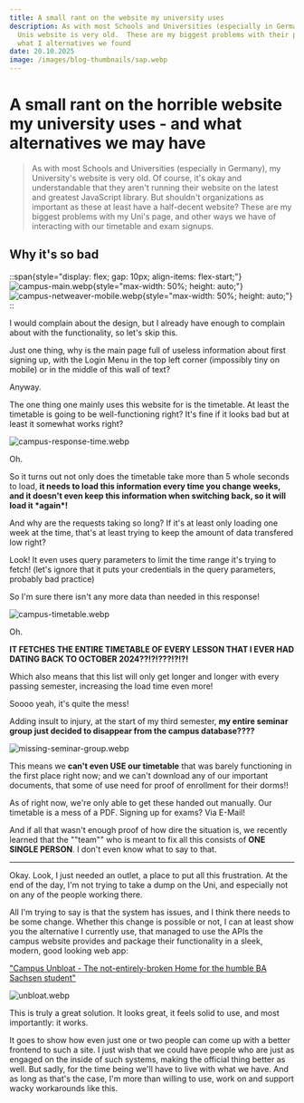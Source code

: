 ```yaml
---
title: A small rant on the website my university uses
description: As with most Schools and Universities (especially in Germany), my
  Unis website is very old.  These are my biggest problems with their page, and
  what I alternatives we found
date: 20.10.2025
image: /images/blog-thumbnails/sap.webp
---
```


# A small rant on the horrible website my university uses - and what alternatives we may have

> As with most Schools and Universities (especially in Germany), my University's website is very old. Of course, it's okay and understandable that they aren't running their website on the latest and greatest JavaScript library. But shouldn't organizations as important as these at least have a half-decent website? These are my biggest problems with my Uni's page, and other ways we have of interacting with our timetable and exam signups.

## Why it's so bad

::span{style="display: flex; gap: 10px; align-items: flex-start;"}
![campus-main.webp](/images/blog-images/campus-rant/campus-main.webp){style="max-width: 50%; height: auto;"}
![campus-netweaver-mobile.webp](/images/blog-images/campus-rant/campus-netweaver-mobile.webp){style="max-width: 50%; height: auto;"}
::

I would complain about the design, but I already have enough to complain about with the functionality, so let's skip this.

Just one thing, why is the main page full of useless information about first signing up, with the Login Menu in the top left corner (impossibly tiny on mobile) or in the middle of this wall of text?

Anyway.

The one thing one mainly uses this website for is the timetable. At least the timetable is going to be well-functioning right? It's fine if it looks bad but at least it somewhat works right?

![campus-response-time.webp](/images/blog-images/campus-rant/campus-response-time.webp)

Oh.

So it turns out not only does the timetable take more than 5 whole seconds to load, **it needs to load this information every time you change weeks, and it doesn't even keep this information when switching back, so it will load it \*again\*!**

And why are the requests taking so long? If it's at least only loading one week at the time, that's at least trying to keep the amount of data transfered low right?

Look! It even uses query parameters to limit the time range it's trying to fetch! (let's ignore that it puts your credentials in the query parameters, probably bad practice)

So I'm sure there isn't any more data than needed in this response!

![campus-timetable.webp](/images/blog-images/campus-rant/campus-timetable.webp)

Oh.

**IT FETCHES THE ENTIRE TIMETABLE OF EVERY LESSON THAT I EVER HAD DATING BACK TO OCTOBER 2024??!?!???!?!?!**

Which also means that this list will only get longer and longer with every passing semester, increasing the load time even more!

Soooo yeah, it's quite the mess!

Adding insult to injury, at the start of my third semester, **my entire seminar group just decided to disappear from the campus database????**

![missing-seminar-group.webp](/images/blog-images/campus-rant/missing-seminar-group.webp)

This means we **can't even USE our timetable** that was barely functioning in the first place right now; and we can't download any of our important documents, that some of use need for proof of enrollment for their dorms!!

As of right now, we're only able to get these handed out manually. Our timetable is a mess of a PDF. Signing up for exams? Via E-Mail!

And if all that wasn't enough proof of how dire the situation is, we recently learned that the ""team"" who is meant to fix all this consists of **ONE SINGLE PERSON**. I don't even know what to say to that.

---

Okay. Look, I just needed an outlet, a place to put all this frustration. At the end of the day, I'm not trying to take a dump on the Uni, and especially not on any of the people working there.

All I'm trying to say is that the system has issues, and I think there needs to be some change. Whether this change is possible or not, I can at least show you the alternative I currently use, that managed to use the APIs the campus website provides and package their functionality in a sleek, modern, good looking web app:

["Campus Unbloat - The not-entirely-broken Home for the humble BA Sachsen student"](https://github.com/fnschmidt/campus-unbloat)

![unbloat.webp](/images/blog-images/campus-rant/unbloat.webp)

This is truly a great solution. It looks great, it feels solid to use, and most importantly: it works.

It goes to show how even just one or two people can come up with a better frontend to such a site. I just wish that we could have people who are just as engaged on the inside of such systems, making the official thing better as well. But sadly, for the time being we'll have to live with what we have. And as long as that's the case, I'm more than willing to use, work on and support wacky workarounds like this.

